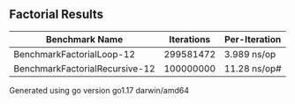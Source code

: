 ## Factorial Results
Benchmark Name|Iterations|Per-Iteration
----|----|----
BenchmarkFactorialLoop-12 |299581472| 3.989 ns/op
BenchmarkFactorialRecursive-12 |100000000| 11.28 ns/op#
Generated using go version go1.17 darwin/amd64


